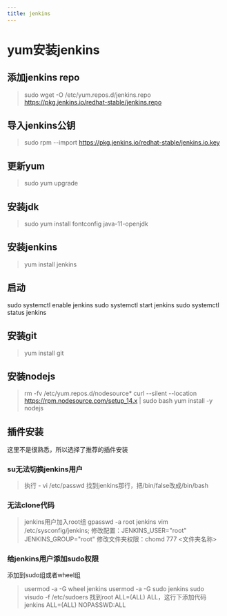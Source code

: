 ```yaml
---
title: jenkins
---
```


# yum安装jenkins

## 添加jenkins repo
> sudo wget -O /etc/yum.repos.d/jenkins.repo https://pkg.jenkins.io/redhat-stable/jenkins.repo

## 导入jenkins公钥
> sudo rpm --import https://pkg.jenkins.io/redhat-stable/jenkins.io.key

## 更新yum
> sudo yum upgrade

## 安装jdk
> sudo yum install fontconfig java-11-openjdk

## 安装jenkins
> yum install jenkins

## 启动
sudo systemctl enable jenkins
sudo systemctl start jenkins
sudo systemctl status jenkins

## 安装git
> yum install git

## 安装nodejs
> rm -fv /etc/yum.repos.d/nodesource*
> curl --silent --location https://rpm.nodesource.com/setup_14.x | sudo bash
> yum install -y nodejs

## 插件安装
这里不是很熟悉，所以选择了推荐的插件安装

### su无法切换jenkins用户
> 执行 - vi /etc/passwd
> 找到jenkins那行，把/bin/false改成/bin/bash

### 无法clone代码
> jenkins用户加入root组
> gpasswd -a root jenkins
> vim /etc/sysconfig/jenkins; 修改配置：JENKINS_USER="root"    JENKINS_GROUP="root"
> 修改文件夹权限：chomd 777 <文件夹名称>

### 给jenkins用户添加sudo权限
添加到sudo组或者wheel组
> usermod -a -G wheel jenkins
> usermod -a -G sudo jenkins
> sudo visudo -f /etc/sudoers
找到root    ALL=(ALL)       ALL，这行下添加代码
> jenkins    ALL=(ALL)       NOPASSWD:ALL 